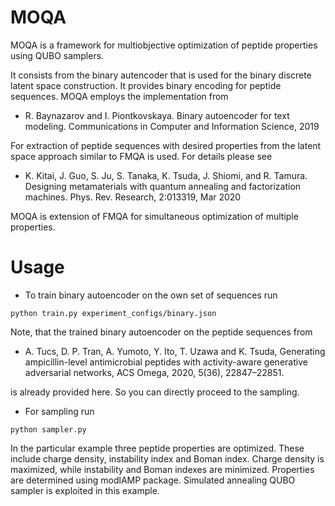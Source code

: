 # MOQA

MOQA is a framework for multiobjective optimization of peptide properties using QUBO samplers.

It consists from the binary autencoder that is used for the binary discrete latent space construction. It provides binary encoding for peptide sequences.
MOQA employs the implementation from

* R. Baynazarov and I. Piontkovskaya. Binary autoencoder for text modeling. Communications in Computer and Information Science, 2019

For extraction of peptide sequences with desired properties from the latent space approach similar to FMQA is used. For details please see 

* K. Kitai, J. Guo, S. Ju, S. Tanaka, K. Tsuda, J. Shiomi, and R. Tamura. Designing metamaterials with quantum annealing and factorization machines. Phys. Rev. Research, 2:013319, Mar 2020

MOQA is extension of FMQA for simultaneous optimization of multiple properties.

# Usage

* To train binary autoencoder on the own set of sequences run

```
python train.py experiment_configs/binary.json
```

Note, that the trained binary autoencoder on the peptide sequences from

* A. Tucs, D. P. Tran, A. Yumoto, Y. Ito, T. Uzawa and K. Tsuda, Generating ampicillin-level antimicrobial peptides with activity-aware generative adversarial networks, ACS Omega, 2020, 5(36), 22847–22851.

is already provided here. So you can directly proceed to the sampling.

* For sampling run

```
python sampler.py
```

In the particular example three peptide properties are optimized. These include charge density, instability index and Boman index. Charge density is maximized, while instability and Boman indexes are minimized. Properties are determined using modlAMP package. Simulated annealing QUBO sampler is exploited in this example.
